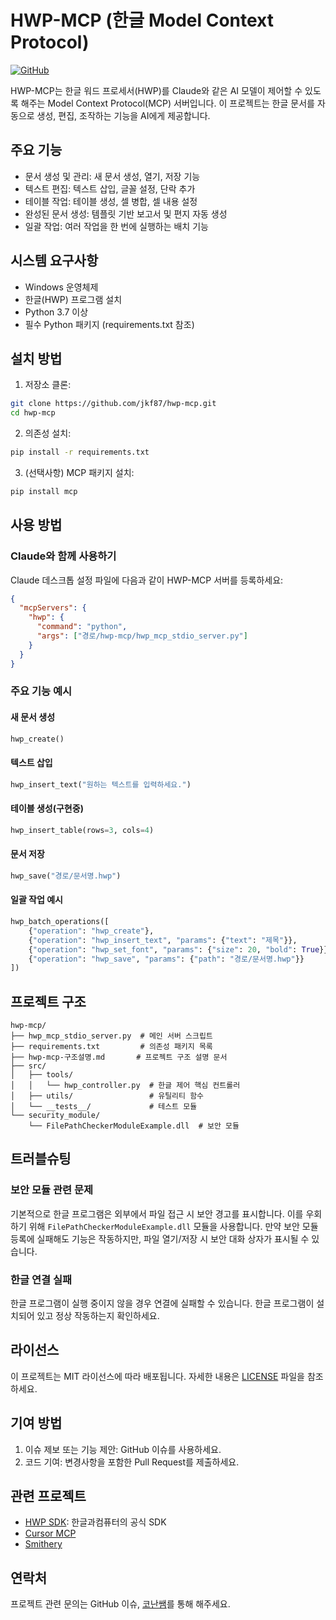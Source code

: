 # HWP-MCP (한글 Model Context Protocol)

[![GitHub](https://img.shields.io/github/license/jkf87/hwp-mcp)](https://github.com/jkf87/hwp-mcp)

HWP-MCP는 한글 워드 프로세서(HWP)를 Claude와 같은 AI 모델이 제어할 수 있도록 해주는 Model Context Protocol(MCP) 서버입니다. 이 프로젝트는 한글 문서를 자동으로 생성, 편집, 조작하는 기능을 AI에게 제공합니다.

## 주요 기능

- 문서 생성 및 관리: 새 문서 생성, 열기, 저장 기능
- 텍스트 편집: 텍스트 삽입, 글꼴 설정, 단락 추가
- 테이블 작업: 테이블 생성, 셀 병합, 셀 내용 설정
- 완성된 문서 생성: 템플릿 기반 보고서 및 편지 자동 생성
- 일괄 작업: 여러 작업을 한 번에 실행하는 배치 기능

## 시스템 요구사항

- Windows 운영체제
- 한글(HWP) 프로그램 설치
- Python 3.7 이상
- 필수 Python 패키지 (requirements.txt 참조)

## 설치 방법

1. 저장소 클론:
```bash
git clone https://github.com/jkf87/hwp-mcp.git
cd hwp-mcp
```

2. 의존성 설치:
```bash
pip install -r requirements.txt
```

3. (선택사항) MCP 패키지 설치:
```bash
pip install mcp
```

## 사용 방법

### Claude와 함께 사용하기

Claude 데스크톱 설정 파일에 다음과 같이 HWP-MCP 서버를 등록하세요:

```json
{
  "mcpServers": {
    "hwp": {
      "command": "python",
      "args": ["경로/hwp-mcp/hwp_mcp_stdio_server.py"]
    }
  }
}
```

### 주요 기능 예시

#### 새 문서 생성
```python
hwp_create()
```

#### 텍스트 삽입
```python
hwp_insert_text("원하는 텍스트를 입력하세요.")
```

#### 테이블 생성(구현중)
```python
hwp_insert_table(rows=3, cols=4)
```

#### 문서 저장
```python
hwp_save("경로/문서명.hwp")
```

#### 일괄 작업 예시
```python
hwp_batch_operations([
    {"operation": "hwp_create"},
    {"operation": "hwp_insert_text", "params": {"text": "제목"}},
    {"operation": "hwp_set_font", "params": {"size": 20, "bold": True}},
    {"operation": "hwp_save", "params": {"path": "경로/문서명.hwp"}}
])
```

## 프로젝트 구조

```
hwp-mcp/
├── hwp_mcp_stdio_server.py  # 메인 서버 스크립트
├── requirements.txt         # 의존성 패키지 목록
├── hwp-mcp-구조설명.md       # 프로젝트 구조 설명 문서
├── src/
│   ├── tools/
│   │   └── hwp_controller.py  # 한글 제어 핵심 컨트롤러
│   ├── utils/                 # 유틸리티 함수
│   └── __tests__/             # 테스트 모듈
└── security_module/
    └── FilePathCheckerModuleExample.dll  # 보안 모듈
```

## 트러블슈팅

### 보안 모듈 관련 문제
기본적으로 한글 프로그램은 외부에서 파일 접근 시 보안 경고를 표시합니다. 이를 우회하기 위해 `FilePathCheckerModuleExample.dll` 모듈을 사용합니다. 만약 보안 모듈 등록에 실패해도 기능은 작동하지만, 파일 열기/저장 시 보안 대화 상자가 표시될 수 있습니다.

### 한글 연결 실패
한글 프로그램이 실행 중이지 않을 경우 연결에 실패할 수 있습니다. 한글 프로그램이 설치되어 있고 정상 작동하는지 확인하세요.

## 라이선스

이 프로젝트는 MIT 라이선스에 따라 배포됩니다. 자세한 내용은 [LICENSE](LICENSE) 파일을 참조하세요.

## 기여 방법

1. 이슈 제보 또는 기능 제안: GitHub 이슈를 사용하세요.
2. 코드 기여: 변경사항을 포함한 Pull Request를 제출하세요.

## 관련 프로젝트

- [HWP SDK](https://www.hancom.com/product/sdk): 한글과컴퓨터의 공식 SDK
- [Cursor MCP](https://docs.cursor.com/context/model-context-protocol#configuration-locations)
- [Smithery](https://smithery.ai/server/@jkf87/hwp-mcp)

## 연락처

프로젝트 관련 문의는 GitHub 이슈, [코난쌤](https://www.youtube.com/@conanssam)를 통해 해주세요. 
